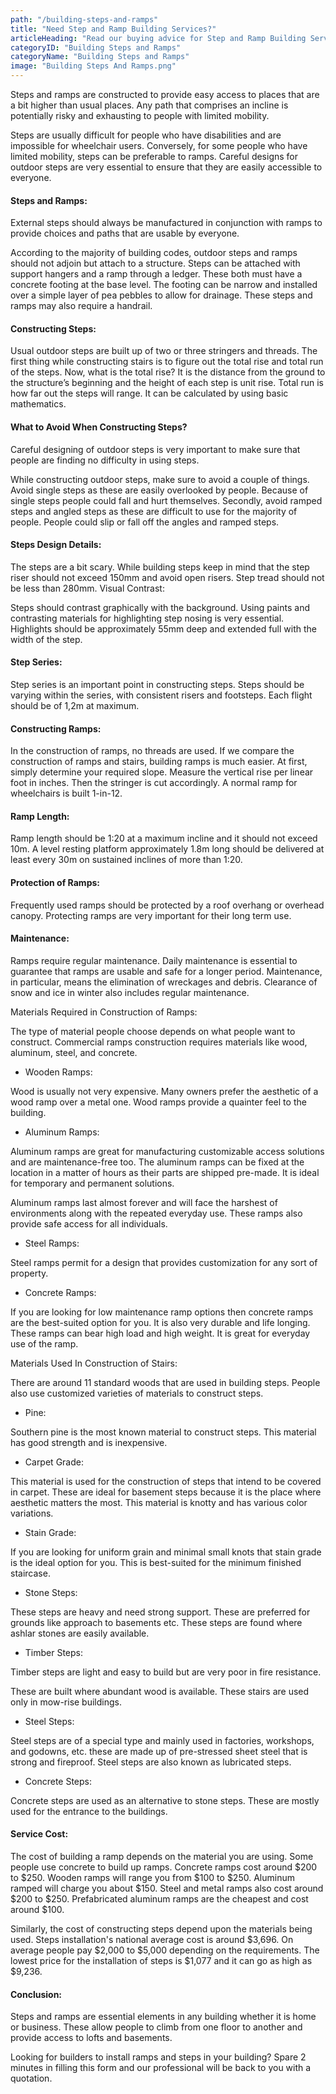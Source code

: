 ```yaml
---
path: "/building-steps-and-ramps"
title: "Need Step and Ramp Building Services?"
articleHeading: "Read our buying advice for Step and Ramp Building Services"
categoryID: "Building Steps and Ramps"
categoryName: "Building Steps and Ramps"
image: "Building Steps And Ramps.png"
---
```


Steps and ramps are constructed to provide easy access to places that are a bit higher than usual places. Any path that comprises an incline is potentially risky and exhausting to people with limited mobility.

Steps are usually difficult for people who have disabilities and are impossible for wheelchair users. Conversely, for some people who have limited mobility, steps can be preferable to ramps. Careful designs for outdoor steps are very essential to ensure that they are easily accessible to everyone.

#### Steps and Ramps:

External steps should always be manufactured in conjunction with ramps to provide choices and paths that are usable by everyone.

According to the majority of building codes, outdoor steps and ramps should not adjoin but attach to a structure. Steps can be attached with support hangers and a ramp through a ledger. These both must have a concrete footing at the base level. The footing can be narrow and installed over a simple layer of pea pebbles to allow for drainage. These steps and ramps may also require a handrail.

#### Constructing Steps:

Usual outdoor steps are built up of two or three stringers and threads. The first thing while constructing stairs is to figure out the total rise and total run of the steps. Now, what is the total rise? It is the distance from the ground to the structure’s beginning and the height of each step is unit rise. Total run is how far out the steps will range. It can be calculated by using basic mathematics.

#### What to Avoid When Constructing Steps?

Careful designing of outdoor steps is very important to make sure that people are finding no difficulty in using steps.

While constructing outdoor steps, make sure to avoid a couple of things. Avoid single steps as these are easily overlooked by people. Because of single steps people could fall and hurt themselves. Secondly, avoid ramped steps and angled steps as these are difficult to use for the majority of people. People could slip or fall off the angles and ramped steps.

#### Steps Design Details:

The steps are a bit scary. While building steps keep in mind that the step riser should not exceed 150mm and avoid open risers. Step tread should not be less than 280mm.
Visual Contrast:

Steps should contrast graphically with the background. Using paints and contrasting materials for highlighting step nosing is very essential. Highlights should be approximately 55mm deep and extended full with the width of the step.

#### Step Series:

Step series is an important point in constructing steps. Steps should be varying within the series, with consistent risers and footsteps. Each flight should be of 1,2m at maximum.

#### Constructing Ramps:

In the construction of ramps, no threads are used. If we compare the construction of ramps and stairs, building ramps is much easier. At first, simply determine your required slope. Measure the vertical rise per linear foot in inches. Then the stringer is cut accordingly. A normal ramp for wheelchairs is built 1-in-12.

#### Ramp Length:

Ramp length should be 1:20 at a maximum incline and it should not exceed 10m. A level resting platform approximately 1.8m long should be delivered at least every 30m on sustained inclines of more than 1:20.

#### Protection of Ramps:

Frequently used ramps should be protected by a roof overhang or overhead canopy. Protecting ramps are very important for their long term use.

#### Maintenance:

Ramps require regular maintenance. Daily maintenance is essential to guarantee that ramps are usable and safe for a longer period. Maintenance, in particular, means the elimination of wreckages and debris. Clearance of snow and ice in winter also includes regular maintenance.

Materials Required in Construction of Ramps:

The type of material people choose depends on what people want to construct. Commercial ramps construction requires materials like wood, aluminum, steel, and concrete.

- Wooden Ramps:

Wood is usually not very expensive. Many owners prefer the aesthetic of a wood ramp over a metal one. Wood ramps provide a quainter feel to the building.

- Aluminum Ramps:

Aluminum ramps are great for manufacturing customizable access solutions and are maintenance-free too. The aluminum ramps can be fixed at the location in a matter of hours as their parts are shipped pre-made. It is ideal for temporary and permanent solutions.

Aluminum ramps last almost forever and will face the harshest of environments along with the repeated everyday use. These ramps also provide safe access for all individuals.

- Steel Ramps:

Steel ramps permit for a design that provides customization for any sort of property.

- Concrete Ramps:

If you are looking for low maintenance ramp options then concrete ramps are the best-suited option for you. It is also very durable and life longing. These ramps can bear high load and high weight. It is great for everyday use of the ramp.

Materials Used In Construction of Stairs:

There are around 11 standard woods that are used in building steps. People also use customized varieties of materials to construct steps.

- Pine:

Southern pine is the most known material to construct steps. This material has good strength and is inexpensive.

- Carpet Grade:

This material is used for the construction of steps that intend to be covered in carpet. These are ideal for basement steps because it is the place where aesthetic matters the most. This material is knotty and has various color variations.

- Stain Grade:

If you are looking for uniform grain and minimal small knots that stain grade is the ideal option for you. This is best-suited for the minimum finished staircase.

- Stone Steps:

These steps are heavy and need strong support. These are preferred for grounds like approach to basements etc. These steps are found where ashlar stones are easily available.

- Timber Steps:

Timber steps are light and easy to build but are very poor in fire resistance.

These are built where abundant wood is available. These stairs are used only in mow-rise buildings.

- Steel Steps:

Steel steps are of a special type and mainly used in factories, workshops, and godowns, etc. these are made up of pre-stressed sheet steel that is strong and fireproof. Steel steps are also known as lubricated steps.

- Concrete Steps:

Concrete steps are used as an alternative to stone steps. These are mostly used for the entrance to the buildings.

#### Service Cost:

The cost of building a ramp depends on the material you are using. Some people use concrete to build up ramps. Concrete ramps cost around $200 to $250. Wooden ramps will range you from $100 to $250. Aluminum ramped will charge you about $150. Steel and metal ramps also cost around $200 to $250. Prefabricated aluminum ramps are the cheapest and cost around $100.

Similarly, the cost of constructing steps depend upon the materials being used. Steps installation's national average cost is around $3,696. On average people pay $2,000 to $5,000 depending on the requirements. The lowest price for the installation of steps is $1,077 and it can go as high as \$9,236.

#### Conclusion:

Steps and ramps are essential elements in any building whether it is home or business. These allow people to climb from one floor to another and provide access to lofts and basements.

Looking for builders to install ramps and steps in your building? Spare 2 minutes in filling this form and our professional will be back to you with a quotation.
